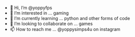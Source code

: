 - 👋 Hi, I’m @yoppyfps
- 👀 I’m interested in ... gaming 
- 🌱 I’m currently learning ... python and other forms of code
- 💞️ I’m looking to collaborate on ... games
- 📫 How to reach me ... @yoppysimps4u on instagram

<!---
yoppyfps/yoppyfps is a ✨ special ✨ repository because its `README.md` (this file) appears on your GitHub profile.
You can click the Preview link to take a look at your changes.
--->
